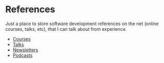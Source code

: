 # References

Just a place to store software development references on the net (online courses, talks, etc), that I can talk about from experience.

  * [Courses](https://github.com/ianribas/references/blob/master/courses.md)
  * [Talks](https://github.com/ianribas/references/blob/master/talks.md)
  * [Newsletters](https://github.com/ianribas/references/blob/master/newsletters.md)
  * [Podcasts](https://github.com/ianribas/references/blob/master/podcasts.md)
